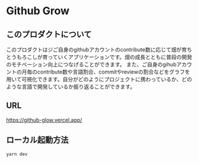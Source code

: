 # Github Grow

## このプロダクトについて

このプロダクトはジご自身のgithubアカウントのcontribute数に応じて畑が育ちとうもろこしが育っていくアプリケーションです。畑の成長とともに普段の開発のモチベーション向上につなげることができます。
また、ご自身のgihubアカウントの月毎のcontribute数や言語割合、commitやreviewの割合などをグラフを用いて可視化できます。自分がどのようにプロジェクトに携わっているか、どのような言語で開発しているか振り返ることができます。

## URL

https://github-glow.vercel.app/

## ローカル起動方法

```
yarn dev
```
